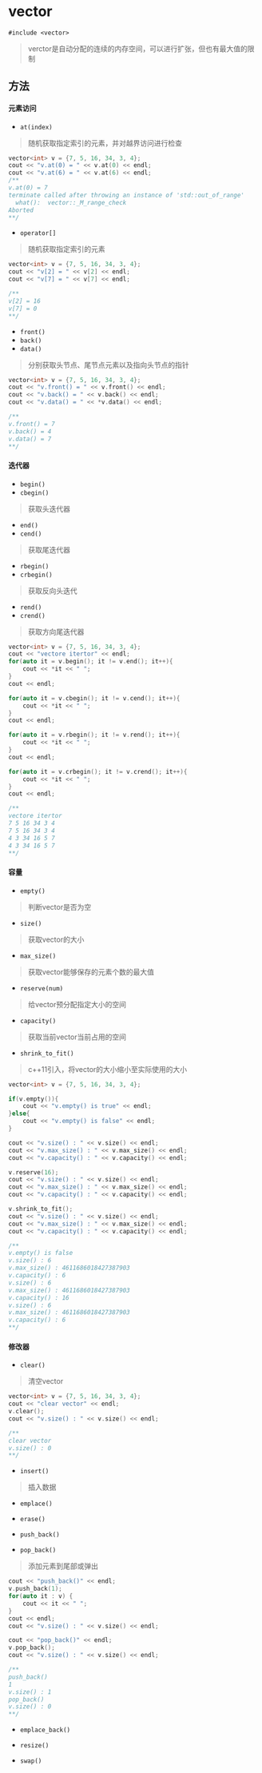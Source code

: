 # vector
`#include <vector>`
> verctor是自动分配的连续的内存空间，可以进行扩张，但也有最大值的限制

## 方法
#### 元素访问
- `at(index)`
> 随机获取指定索引的元素，并对越界访问进行检查
```c
vector<int> v = {7, 5, 16, 34, 3, 4};
cout << "v.at(0) = " << v.at(0) << endl;
cout << "v.at(6) = " << v.at(6) << endl;
/**
v.at(0) = 7
terminate called after throwing an instance of 'std::out_of_range'
  what():  vector::_M_range_check
Aborted
**/
```
- `operator[]`
> 随机获取指定索引的元素
```c
vector<int> v = {7, 5, 16, 34, 3, 4};
cout << "v[2] = " << v[2] << endl;
cout << "v[7] = " << v[7] << endl;

/**
v[2] = 16
v[7] = 0
**/
```

- `front()`
- `back()`
- `data()`
> 分别获取头节点、尾节点元素以及指向头节点的指针
```c
vector<int> v = {7, 5, 16, 34, 3, 4};
cout << "v.front() = " << v.front() << endl;
cout << "v.back() = " << v.back() << endl;
cout << "v.data() = " << *v.data() << endl;

/**
v.front() = 7
v.back() = 4
v.data() = 7
**/
```

#### 迭代器
- `begin()`
- `cbegin()`
> 获取头迭代器
- `end()`
- `cend()`
> 获取尾迭代器
- `rbegin()`
- `crbegin()`
> 获取反向头迭代
- `rend()`
- `crend()`
> 获取方向尾迭代器
```c
vector<int> v = {7, 5, 16, 34, 3, 4};
cout << "vectore itertor" << endl;
for(auto it = v.begin(); it != v.end(); it++){
    cout << *it << " ";
}
cout << endl;

for(auto it = v.cbegin(); it != v.cend(); it++){
    cout << *it << " ";
}
cout << endl;

for(auto it = v.rbegin(); it != v.rend(); it++){
    cout << *it << " ";
}
cout << endl;

for(auto it = v.crbegin(); it != v.crend(); it++){
    cout << *it << " ";
}
cout << endl;

/**
vectore itertor
7 5 16 34 3 4
7 5 16 34 3 4
4 3 34 16 5 7
4 3 34 16 5 7
**/
```

#### 容量
- `empty()`
> 判断vector是否为空
- `size()`
> 获取vector的大小
- `max_size()`
> 获取vector能够保存的元素个数的最大值
- `reserve(num)`
> 给vector预分配指定大小的空间
- `capacity()`
> 获取当前vector当前占用的空间
- `shrink_to_fit()`
> c++11引入，将vector的大小缩小至实际使用的大小
```c
vector<int> v = {7, 5, 16, 34, 3, 4};

if(v.empty()){
    cout << "v.empty() is true" << endl;
}else{
    cout << "v.empty() is false" << endl;
}

cout << "v.size() : " << v.size() << endl;
cout << "v.max_size() : " << v.max_size() << endl;
cout << "v.capacity() : " << v.capacity() << endl;

v.reserve(16);
cout << "v.size() : " << v.size() << endl;
cout << "v.max_size() : " << v.max_size() << endl;
cout << "v.capacity() : " << v.capacity() << endl;

v.shrink_to_fit();
cout << "v.size() : " << v.size() << endl;
cout << "v.max_size() : " << v.max_size() << endl;
cout << "v.capacity() : " << v.capacity() << endl;

/**
v.empty() is false
v.size() : 6
v.max_size() : 4611686018427387903
v.capacity() : 6
v.size() : 6
v.max_size() : 4611686018427387903
v.capacity() : 16
v.size() : 6
v.max_size() : 4611686018427387903
v.capacity() : 6
**/
```


#### 修改器
- `clear()`
> 清空vector
```c
vector<int> v = {7, 5, 16, 34, 3, 4};
cout << "clear vector" << endl;
v.clear();
cout << "v.size() : " << v.size() << endl;

/**
clear vector
v.size() : 0
**/
```


- `insert()`
> 插入数据
- `emplace()`

- `erase()`

- `push_back()`
- `pop_back()`
> 添加元素到尾部或弹出
```c
cout << "push_back()" << endl;
v.push_back(1);
for(auto it : v) {
    cout << it << " ";
}
cout << endl;
cout << "v.size() : " << v.size() << endl;

cout << "pop_back()" << endl;
v.pop_back();
cout << "v.size() : " << v.size() << endl;

/**
push_back()
1
v.size() : 1
pop_back()
v.size() : 0
**/
```

- `emplace_back()`



- `resize()`

- `swap()`

